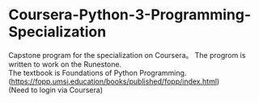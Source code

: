 # Coursera-Python-3-Programming-Specialization
Capstone program for the specialization on Coursera。
The progrom is written to work on the Runestone.  
The textbook is Foundations of Python Programming.  
(https://fopp.umsi.education/books/published/fopp/index.html)  
(Need to login via Coursera)  

